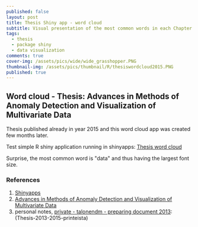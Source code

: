 ```yaml
---
published: false
layout: post
title: Thesis Shiny app - word cloud
subtitle: Visual presentation of the most common words in each Chapter
tags:
  - thesis
  - package shiny
  - data visualization
comments: true
cover-img: /assets/pics/wide/wide_grasshopper.PNG
thumbnail-img: /assets/pics/thumbnail/R/thesiswordcloud2015.PNG
published: true
---
```

## Word cloud - Thesis: Advances in Methods of Anomaly Detection and Visualization of Multivariate Data
Thesis published already in year 2015 and this word cloud app was created few months later.

Test simple R shiny application running in shinyapps: [Thesis word cloud](https://talonen.shinyapps.io/thesis_wordcloud/ "shiny app")

Surprise, the most common word is "data" and thus having the largest font size.

### References

1. [Shinyapps](https://shiny.rstudio.com/articles/shinyapps.html)
2. [Advances in Methods of Anomaly Detection and Visualization of Multivariate Data](https://aaltodoc.aalto.fi/handle/123456789/15255 "Thesis")
3. personal notes, [private - talonendm - preparing document 2013](https://docs.google.com/document/d/1yv4GzWYLCpTXdsxfmcCFFDkP0BOPBKDTk7Njo-OVpdY/edit?usp=sharing): (Thesis-2013-2015-printeista)



